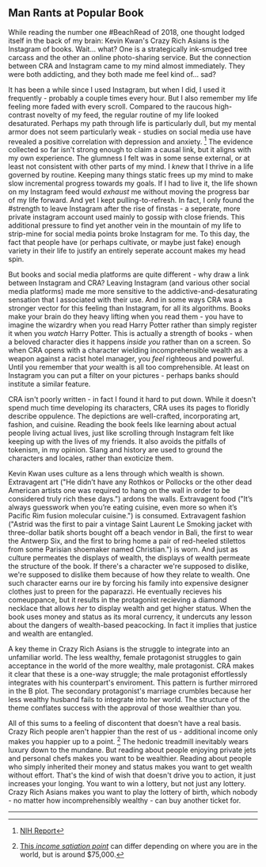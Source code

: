 ## Man Rants at Popular Book

While reading the number one \#BeachRead of 2018, one thought lodged itself in the back of my brain: Kevin Kwan's Crazy Rich Asians is the Instagram of books. Wait... what? One is a strategically ink-smudged tree carcass and the other an online photo-sharing service. But the connection between CRA and Instagram came to my mind almost immediately. They were both addicting, and they both made me feel kind of... sad?

It has been a while since I used Instagram, but when I did, I used it frequently - probably a couple times every hour. But I also remember my life feeling more faded with every scroll. Compared to the raucous high-contrast novelty of my feed, the regular routine of my life looked desaturated. Perhaps my path through life is particularly dull, but my mental armor does not seem particularly weak - studies on social media use have revealed a positive correlation with depression and anxiety. [^fn1] The evidence collected so far isn't strong enough to claim a causal link, but it aligns with my own experience. The glumness I felt was in some sense external, or at least not consistent with other parts of my mind. I *knew* that I thrive in a life governed by routine. Keeping many things static frees up my mind to make slow incremental progress towards my goals. If I had to live it, the life shown on my Instagram feed would *exhaust* me without moving the progress bar of my life forward. And yet I kept pulling-to-refresh. In fact, I only found the \#strength to leave Instagram after the rise of finstas - a seperate, more private instagram account used mainly to gossip with close friends. This additional pressure to find yet another vein in the mountain of my life to strip-mine for social media points broke Instagram for me. To this day, the fact that people have (or perhaps cultivate, or maybe just fake) enough variety in their life to justify an entirely seperate account makes my head spin.

But books and social media platforms are quite different - why draw a link between Instagram and CRA? Leaving Instagram (and various other social media platforms) made me more sensitive to the addictive-and-desaturating sensation that I associated with their use. And in some ways CRA was a stronger vector for this feeling than Instagram, for all its algorithms. Books make your brain do they heavy lifting when you read them - you have to imagine the wizardry when you read Harry Potter rather than simply register it when you *watch* Harry Potter. This is actually a strength of books - when a beloved character dies it happens *inside you* rather than on a screen. So when CRA opens with a character wielding incomprehensible wealth as a weapon against a racist hotel manager, you *feel* righteous and powerful. Until you remember that *your* wealth is all too comprehensible. At least on Instagram you can put a filter on your pictures - perhaps banks should institute a similar feature.

CRA isn't poorly written - in fact I found it hard to put down. While it doesn't spend much time developing its characters, CRA uses its pages to floridly describe oppulence. The depictions are well-crafted, incorporating art, fashion, and cuisine. Reading the book feels like learning about actual people living actual lives, just like scrolling through Instagram felt like keeping up with the lives of my friends. It also avoids the pitfalls of tokenism, in my opinion. Slang and history are used to ground the characters and locales, rather than exoticize them.

Kevin Kwan uses culture as a lens through which wealth is shown. Extravagent art ("He didn’t have any Rothkos or Pollocks or the other dead American artists one was required to hang on the wall in order to be considered truly rich these days.") ardons the walls. Extravagent food ("It’s always guesswork when you’re eating cuisine, even more so when it’s Pacific Rim fusion molecular cuisine.") is consumed. Extravagent fashion ("Astrid was the first to pair a vintage Saint Laurent Le Smoking jacket with three-dollar batik shorts bought off a beach vendor in Bali, the first to wear the Antwerp Six, and the first to bring home a pair of red-heeled stilettos from some Parisian shoemaker named Christian.") is worn. And just as culture permeates the displays of wealth, the displays of wealth permeate the structure of the book. If there's a character we're supposed to dislike, we're supposed to dislike them because of how they relate to wealth. One such character earns our ire by forcing his family into expensive designer clothes just to preen for the paparazzi. He eventually recieves his comeuppance, but it results in the protagonist recieving a diamond necklace that allows *her* to display wealth and get higher status. When the book uses money and status as its moral currency, it undercuts any lesson about the dangers of wealth-based peacocking. In fact it implies that justice and wealth are entangled.

A key theme in Crazy Rich Asians is the struggle to integrate into an unfamiliar world. The less wealthy, female protagonist struggles to gain acceptance in the world of the more wealthy, male protagonist. CRA makes it clear that these is a one-way struggle; the male protagonist effortlessly integrates with his counterpart's enviroment. This pattern is further mirrored in the B plot. The secondary protagonist's marriage crumbles because her less wealthy husband fails to integrate into her world. The structure of the theme conflates success with the approval of those wealthier than you.

All of this sums to a feeling of discontent that doesn't have a real basis. Crazy Rich people aren't happier than the rest of us - additional income only makes you happier up to a point. [^fn2] The hedonic treadmill inevitably wears luxury down to the mundane. But reading about people enjoying private jets and personal chefs makes you want to be wealthier. Reading about people who simply inherited their money and status makes you want to get wealth without effort. That's the kind of wish that doesn't drive you to action, it just increases your longing. You want to win a lottery, but not just any lottery. Crazy Rich Asians makes you want to play the lottery of birth, which nobody - no matter how incomprehensibly wealthy - can buy another ticket for.

---
[^fn1]: [NIH Report](https://www.ncbi.nlm.nih.gov/pmc/articles/PMC5143470/?report=classic)
[^fn2]: [This *income satiation point*](https://www.nature.com/articles/s41562-017-0277-0) can differ depending on where you are in the world, but is around $75,000.